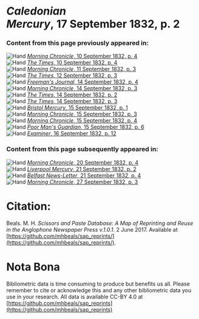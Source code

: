 # *Caledonian Mercury*, 17 September 1832, p. 2  
  
### Content from this page previously appeared in:  
![Hand](http://scissorsandpaste.net/wp-content/uploads/2017/06/smallhandpointer.png) [*Morning Chronicle*, 10 September 1832, p. 4](https://mhbeals.github.io/sap_html/Morning-Chronicle/Morning-Chronicle-10-September-1832-p-4)  
![Hand](http://scissorsandpaste.net/wp-content/uploads/2017/06/smallhandpointer.png) [*The Times*, 10 September 1832, p. 4](https://mhbeals.github.io/sap_html/The-Times/The-Times-10-September-1832-p-4)  
![Hand](http://scissorsandpaste.net/wp-content/uploads/2017/06/smallhandpointer.png) [*Morning Chronicle*, 11 September 1832, p. 3](https://mhbeals.github.io/sap_html/Morning-Chronicle/Morning-Chronicle-11-September-1832-p-3)  
![Hand](http://scissorsandpaste.net/wp-content/uploads/2017/06/smallhandpointer.png) [*The Times*, 12 September 1832, p. 3](https://mhbeals.github.io/sap_html/The-Times/The-Times-12-September-1832-p-3)  
![Hand](http://scissorsandpaste.net/wp-content/uploads/2017/06/smallhandpointer.png) [*Freeman's Journal*, 14 September 1832, p. 4](https://mhbeals.github.io/sap_html/Freeman's-Journal/Freeman's-Journal-14-September-1832-p-4)  
![Hand](http://scissorsandpaste.net/wp-content/uploads/2017/06/smallhandpointer.png) [*Morning Chronicle*, 14 September 1832, p. 3](https://mhbeals.github.io/sap_html/Morning-Chronicle/Morning-Chronicle-14-September-1832-p-3)  
![Hand](http://scissorsandpaste.net/wp-content/uploads/2017/06/smallhandpointer.png) [*The Times*, 14 September 1832, p. 2](https://mhbeals.github.io/sap_html/The-Times/The-Times-14-September-1832-p-2)  
![Hand](http://scissorsandpaste.net/wp-content/uploads/2017/06/smallhandpointer.png) [*The Times*, 14 September 1832, p. 3](https://mhbeals.github.io/sap_html/The-Times/The-Times-14-September-1832-p-3)  
![Hand](http://scissorsandpaste.net/wp-content/uploads/2017/06/smallhandpointer.png) [*Bristol Mercury*, 15 September 1832, p. 1](https://mhbeals.github.io/sap_html/Bristol-Mercury/Bristol-Mercury-15-September-1832-p-1)  
![Hand](http://scissorsandpaste.net/wp-content/uploads/2017/06/smallhandpointer.png) [*Morning Chronicle*, 15 September 1832, p. 3](https://mhbeals.github.io/sap_html/Morning-Chronicle/Morning-Chronicle-15-September-1832-p-3)  
![Hand](http://scissorsandpaste.net/wp-content/uploads/2017/06/smallhandpointer.png) [*Morning Chronicle*, 15 September 1832, p. 4](https://mhbeals.github.io/sap_html/Morning-Chronicle/Morning-Chronicle-15-September-1832-p-4)  
![Hand](http://scissorsandpaste.net/wp-content/uploads/2017/06/smallhandpointer.png) [*Poor Man's Guardian*, 15 September 1832, p. 6](https://mhbeals.github.io/sap_html/Poor-Man's-Guardian/Poor-Man's-Guardian-15-September-1832-p-6)  
![Hand](http://scissorsandpaste.net/wp-content/uploads/2017/06/smallhandpointer.png) [*Examiner*, 16 September 1832, p. 12](https://mhbeals.github.io/sap_html/Examiner/Examiner-16-September-1832-p-12)  
  
### Content from this page subsequently appeared in:  
![Hand](http://scissorsandpaste.net/wp-content/uploads/2017/06/smallhandpointer.png) [*Morning Chronicle*, 20 September 1832, p. 4](https://mhbeals.github.io/sap_html/Morning-Chronicle/Morning-Chronicle-20-September-1832-p-4)  
![Hand](http://scissorsandpaste.net/wp-content/uploads/2017/06/smallhandpointer.png) [*Liverpool Mercury*, 21 September 1832, p. 2](https://mhbeals.github.io/sap_html/Liverpool-Mercury/Liverpool-Mercury-21-September-1832-p-2)  
![Hand](http://scissorsandpaste.net/wp-content/uploads/2017/06/smallhandpointer.png) [*Belfast News-Letter*, 21 September 1832, p. 4](https://mhbeals.github.io/sap_html/Belfast-News-Letter/Belfast-News-Letter-21-September-1832-p-4)  
![Hand](http://scissorsandpaste.net/wp-content/uploads/2017/06/smallhandpointer.png) [*Morning Chronicle*, 27 September 1832, p. 3](https://mhbeals.github.io/sap_html/Morning-Chronicle/Morning-Chronicle-27-September-1832-p-3)  


# Citation: 

Beals. M. H. *Scissors and Paste Database: A Map of Reprinting and Reuse in the Anglophone Newspaper Press v.1.0.1.* 2 June 2017. Available at [https://github.com/mhbeals/sap_reprints/](https://github.com/mhbeals/sap_reprints/). 

# Nota Bona

Bibliometric data is time consuming to produce but benefits us all. Please remember to cite or acknowledge this and any other bibliometric data you use in your research. All data is available CC-BY 4.0 at [https://github.com/mhbeals/sap_reprints](https://github.com/mhbeals/sap_reprints)